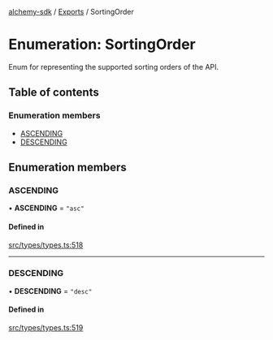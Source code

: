[alchemy-sdk](../README.md) / [Exports](../modules.md) / SortingOrder

# Enumeration: SortingOrder

Enum for representing the supported sorting orders of the API.

## Table of contents

### Enumeration members

- [ASCENDING](SortingOrder.md#ascending)
- [DESCENDING](SortingOrder.md#descending)

## Enumeration members

### ASCENDING

• **ASCENDING** = `"asc"`

#### Defined in

[src/types/types.ts:518](https://github.com/alchemyplatform/alchemy-sdk-js/blob/89d639ce/src/types/types.ts#L518)

___

### DESCENDING

• **DESCENDING** = `"desc"`

#### Defined in

[src/types/types.ts:519](https://github.com/alchemyplatform/alchemy-sdk-js/blob/89d639ce/src/types/types.ts#L519)
